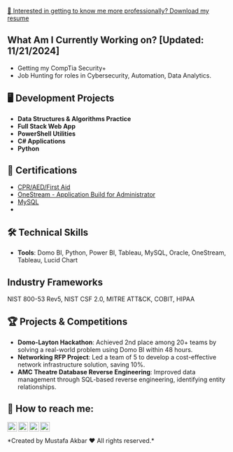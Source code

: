 [📝 Interested in getting to know me more professionally? Download my resume](https://github.com/makbar-io/makbar-io/blob/main/MAkbar_Resume.doc)

## What Am I Currently Working on? [Updated: 11/21/2024]
- Getting my CompTia Security+
- Job Hunting for roles in Cybersecurity, Automation, Data Analytics.

## 🖥️ Development Projects
- **Data Structures & Algorithms Practice** 
- **Full Stack Web App**  
- **PowerShell Utilities**  
- **C# Applications**  
- **Python**  

## 🔑 Certifications
- [CPR/AED/First Aid](https://ecards.heart.org/api/relay/v1/ecard/getfullpdf?eCardUId=7E3B3211-374D-4547-87D3-2EB31FFE79C6&langId=1)
- [OneStream - Application Build for Administrator](https://cdn2.hubspot.net/hubfs/2020381/OneStream-App-Build-Agendav14.pdf)
- [MySQL](https://www.udemy.com/certificate/UC-MVOMT0QY/)
- 

## 🛠️ Technical Skills
- **Tools**: Domo BI, Python, Power BI, Tableau, MySQL, Oracle, OneStream, Tableau, Lucid Chart

## Industry Frameworks
NIST 800-53 Rev5, NIST CSF 2.0, MITRE ATT&CK, COBIT, HIPAA

## 🏆 Projects & Competitions
- **Domo-Layton Hackathon**: Achieved 2nd place among 20+ teams by solving a real-world problem using Domo BI within 48 hours.
- **Networking RFP Project**: Led a team of 5 to develop a cost-effective network infrastructure solution, saving 10%.
- **AMC Theatre Database Reverse Engineering**: Improved data management through SQL-based reverse engineering, identifying entity relationships.

<h2> 🤳 How to reach me:</h2>

[<img align="left" alt="Mustafa Akbar | LinkedIn" width="22px" src="https://cdn.jsdelivr.net/npm/simple-icons@v3/icons/linkedin.svg" />](https://linkedin.com/in/Mustafa-Akbar)
[<img align="left" alt="Mustafa Akbar | X" width="22px" src="https://cdn.jsdelivr.net/npm/simple-icons@v3/icons/twitter.svg" />](https://x.com/MAkbarUS) 
[<img align="left" alt="Mustafa Akbar | Instagram" width="22px" src="https://cdn.jsdelivr.net/npm/simple-icons@v3/icons/instagram.svg" />](https://x.com/MAkbarUS)
[<img align="left" alt="Mustafa Akbar | Email" width="22px" src="https://cdn.jsdelivr.net/npm/simple-icons@3.13.0/icons/gmail.svg" />](mailto:makbar.us@outlook.com)


<br>
<br>
*Created by Mustafa Akbar ❤️ All rights reserved.*
